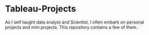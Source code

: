 # Tableau-Projects
As I self taught data analyst and Scientist, I often embark on personal projects and mini projects. This repository contains a few of them.
